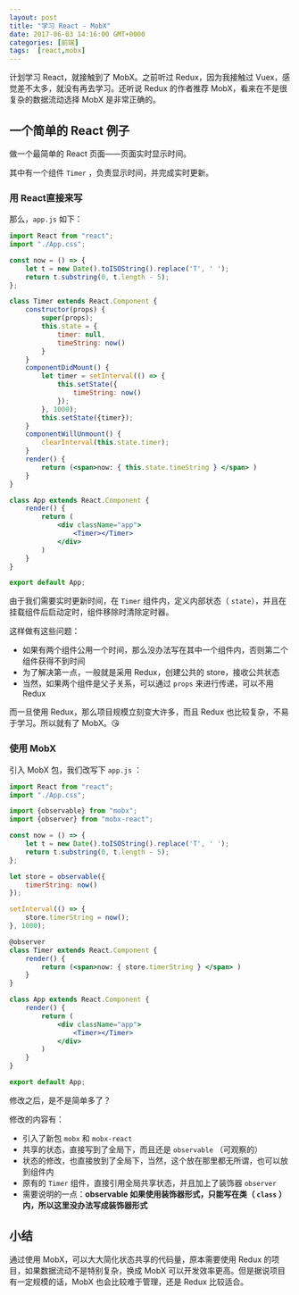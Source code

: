 ```yaml
---
layout: post
title: "学习 React - MobX"
date: 2017-06-03 14:16:00 GMT+0000
categories: [前端]
tags:  [react,mobx]
---
```


计划学习 React，就接触到了 MobX。之前听过 Redux，因为我接触过 Vuex，感觉差不太多，就没有再去学习。还听说 Redux 的作者推荐 MobX，看来在不是很复杂的数据流动选择 MobX 是非常正确的。

<!-- more -->

## 一个简单的 React 例子

做一个最简单的 React 页面——页面实时显示时间。

其中有一个组件 `Timer` ，负责显示时间，并完成实时更新。

### 用 React直接来写

那么，`app.js` 如下：

```jsx
import React from "react";
import "./App.css";

const now = () => {
    let t = new Date().toISOString().replace('T', ' ');
    return t.substring(0, t.length - 5);
};

class Timer extends React.Component {
    constructor(props) {
        super(props);
        this.state = {
            timer: null,
            timeString: now()
        }
    }
    componentDidMount() {
        let timer = setInterval(() => {
            this.setState({
                timeString: now()
            });
        }, 1000);
        this.setState({timer});
    }
    componentWillUnmount() {
        clearInterval(this.state.timer);
    }
    render() {
        return (<span>now: { this.state.timeString } </span> )
    }
}

class App extends React.Component {
    render() {
        return (
            <div className="app">
                <Timer></Timer>
            </div>
        )
    }
}

export default App;
```

由于我们需要实时更新时间，在 `Timer` 组件内，定义内部状态（ `state`），并且在挂载组件后启动定时，组件移除时清除定时器。

这样做有这些问题：

- 如果有两个组件公用一个时间，那么没办法写在其中一个组件内，否则第二个组件获得不到时间
- 为了解决第一点，一般就是采用 Redux，创建公共的 store，接收公共状态
- 当然，如果两个组件是父子关系，可以通过 `props` 来进行传递，可以不用 Redux

而一旦使用 Redux，那么项目规模立刻变大许多，而且 Redux 也比较复杂，不易于学习。所以就有了 MobX。😘

### 使用 MobX

引入 MobX 包，我们改写下 `app.js` ：

```jsx
import React from "react";
import "./App.css";

import {observable} from "mobx";
import {observer} from "mobx-react";

const now = () => {
    let t = new Date().toISOString().replace('T', ' ');
    return t.substring(0, t.length - 5);
};

let store = observable({
    timerString: now()
});

setInterval(() => {
    store.timerString = now();
}, 1000);

@observer
class Timer extends React.Component {
    render() {
        return (<span>now: { store.timerString } </span> )
    }
}

class App extends React.Component {
    render() {
        return (
            <div className="app">
                <Timer></Timer>
            </div>
        )
    }
}

export default App;
```

修改之后，是不是简单多了？

修改的内容有：

- 引入了新包 `mobx` 和 `mobx-react`
- 共享的状态，直接写到了全局下，而且还是 `observable` （可观察的）
- 状态的修改，也直接放到了全局下，当然，这个放在那里都无所谓，也可以放到组件内
- 原有的 `Timer` 组件，直接引用全局共享状态，并且加上了装饰器 `observer` 
- 需要说明的一点：**observable 如果使用装饰器形式，只能写在类（ `class` ）内，所以这里没办法写成装饰器形式**

## 小结

通过使用 MobX，可以大大简化状态共享的代码量，原本需要使用 Redux 的项目，如果数据流动不是特别复杂，换成 MobX 可以开发效率更高。但是据说项目有一定规模的话，MobX 也会比较难于管理，还是 Redux 比较适合。
